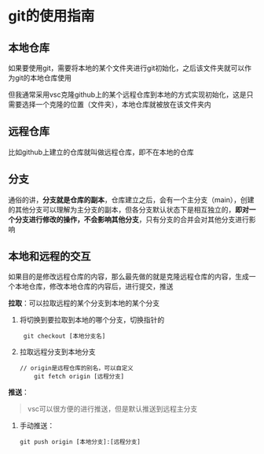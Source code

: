 # git的使用指南

## 本地仓库
如果要使用git，需要将本地的某个文件夹进行git初始化，之后该文件夹就可以作为git的本地仓库使用  

但我通常采用vsc克隆github上的某个远程仓库到本地的方式实现初始化，这是只需要选择一个克隆的位置（文件夹），本地仓库就被放在该文件夹内

## 远程仓库

比如github上建立的仓库就叫做远程仓库，即不在本地的仓库

## 分支

通俗的讲，**分支就是仓库的副本**，仓库建立之后，会有一个主分支（main），创建的其他分支可以理解为主分支的副本，但各分支默认状态下是相互独立的，**即对一个分支进行修改的操作，不会影响其他分支**，只有分支的合并会对其他分支进行影响

## 本地和远程的交互
如果目的是修改远程仓库的内容，那么最先做的就是克隆远程仓库的内容，生成一个本地仓库，修改本地仓库的内容后，进行提交，推送


**拉取**：可以拉取远程的某个分支到本地的某个分支
1. 将切换到要拉取到本地的哪个分支，切换指针的
   ~~~
    git checkout [本地分支名]
   ~~~

2. 拉取远程分支到本地分支
    ~~~git
    // origin是远程仓库的别名，可以自定义
        git fetch origin [远程分支] 
    ~~~

**推送**：  
> vsc可以很方便的进行推送，但是默认推送到远程主分支

1. 手动推送：
    ~~~
    git push origin [本地分支]:[远程分支]
    ~~~



